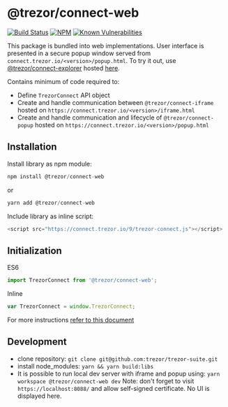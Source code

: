 # @trezor/connect-web

[![Build Status](https://github.com/trezor/trezor-suite/actions/workflows/connect-test.yml/badge.svg)](https://github.com/trezor/trezor-suite/actions/workflows/connect-test.yml)
[![NPM](https://img.shields.io/npm/v/@trezor/connect-web.svg)](https://www.npmjs.org/package/@trezor/connect-web)
[![Known Vulnerabilities](https://snyk.io/test/github/trezor/connect-web/badge.svg?targetFile=package.json)](https://snyk.io/test/github/trezor/trezor-suite?targetFile=packages/connect-web/package.json)

This package is bundled into web implementations. User interface is presented in a secure popup window served from `connect.trezor.io/<version>/popup.html`. To try it out, use [@trezor/connect-explorer](../connect-explorer) hosted [here](https://trezor.github.io/trezor-suite/connect-explorer).

Contains minimum of code required to:

-   Define `TrezorConnect` API object
-   Create and handle communication between `@trezor/connect-iframe` hosted on `https://connect.trezor.io/<version>/iframe.html`
-   Create and handle communication and lifecycle of `@trezor/connect-popup` hosted on `https://connect.trezor.io/<version>/popup.html`

## Installation

Install library as npm module:

```javascript
npm install @trezor/connect-web
```

or

```javascript
yarn add @trezor/connect-web
```

Include library as inline script:

```javascript
<script src="https://connect.trezor.io/9/trezor-connect.js"></script>
```

## Initialization

ES6

```javascript
import TrezorConnect from '@trezor/connect-web';
```

Inline

```javascript
var TrezorConnect = window.TrezorConnect;
```

For more instructions [refer to this document](../../docs/packages/connect/index.md)

## Development

-   clone repository: `git clone git@github.com:trezor/trezor-suite.git`
-   install node_modules: `yarn && yarn build:libs`
-   It is possible to run local dev server with iframe and popup using: `yarn workspace @trezor/connect-web dev` Note: don't forget to visit `https://localhost:8088/` and allow self-signed certificate. No UI is displayed here.
